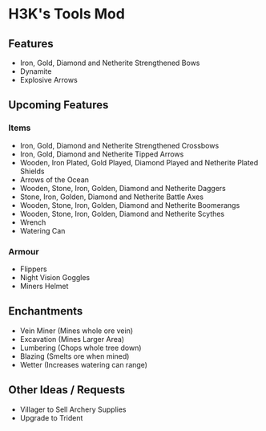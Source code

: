 # H3K's Tools Mod

## Features

- Iron, Gold, Diamond and Netherite Strengthened Bows
- Dynamite
- Explosive Arrows

## Upcoming Features

### Items

- Iron, Gold, Diamond and Netherite Strengthened Crossbows
- Iron, Gold, Diamond and Netherite Tipped Arrows
- Wooden, Iron Plated, Gold Played, Diamond Played and Netherite Plated Shields
- Arrows of the Ocean
- Wooden, Stone, Iron, Golden, Diamond and Netherite Daggers
- Stone, Iron, Golden, Diamond and Netherite Battle Axes
- Wooden, Stone, Iron, Golden, Diamond and Netherite Boomerangs
- Wooden, Stone, Iron, Golden, Diamond and Netherite Scythes
- Wrench
- Watering Can

### Armour

- Flippers
- Night Vision Goggles
- Miners Helmet

## Enchantments

- Vein Miner (Mines whole ore vein)
- Excavation (Mines Larger Area)
- Lumbering (Chops whole tree down)
- Blazing (Smelts ore when mined)
- Wetter (Increases watering can range)

## Other Ideas / Requests

- Villager to Sell Archery Supplies
- Upgrade to Trident